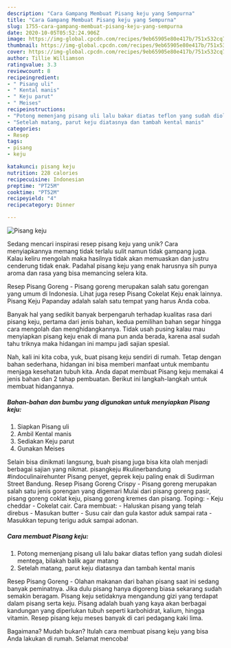 ```yaml
---
description: "Cara Gampang Membuat Pisang keju yang Sempurna"
title: "Cara Gampang Membuat Pisang keju yang Sempurna"
slug: 1755-cara-gampang-membuat-pisang-keju-yang-sempurna
date: 2020-10-05T05:52:24.906Z
image: https://img-global.cpcdn.com/recipes/9eb65905e80e417b/751x532cq70/pisang-keju-foto-resep-utama.jpg
thumbnail: https://img-global.cpcdn.com/recipes/9eb65905e80e417b/751x532cq70/pisang-keju-foto-resep-utama.jpg
cover: https://img-global.cpcdn.com/recipes/9eb65905e80e417b/751x532cq70/pisang-keju-foto-resep-utama.jpg
author: Tillie Williamson
ratingvalue: 3.3
reviewcount: 8
recipeingredient:
- " Pisang uli"
- " Kental manis"
- " Keju parut"
- " Meises"
recipeinstructions:
- "Potong memenjang pisang uli lalu bakar diatas teflon yang sudah diolesi mentega, bilakah balik agar matang"
- "Setelah matang, parut keju diatasnya dan tambah kental manis"
categories:
- Resep
tags:
- pisang
- keju

katakunci: pisang keju 
nutrition: 228 calories
recipecuisine: Indonesian
preptime: "PT25M"
cooktime: "PT52M"
recipeyield: "4"
recipecategory: Dinner

---
```



![Pisang keju](https://img-global.cpcdn.com/recipes/9eb65905e80e417b/751x532cq70/pisang-keju-foto-resep-utama.jpg)

Sedang mencari inspirasi resep pisang keju yang unik? Cara menyiapkannya memang tidak terlalu sulit namun tidak gampang juga. Kalau keliru mengolah maka hasilnya tidak akan memuaskan dan justru cenderung tidak enak. Padahal pisang keju yang enak harusnya sih punya aroma dan rasa yang bisa memancing selera kita.

Resep Pisang Goreng - Pisang goreng merupakan salah satu gorengan yang umum di Indonesia. Lihat juga resep Pisang Cokelat Keju enak lainnya. Pisang Keju Papanday adalah salah satu tempat yang harus Anda coba.

Banyak hal yang sedikit banyak berpengaruh terhadap kualitas rasa dari pisang keju, pertama dari jenis bahan, kedua pemilihan bahan segar hingga cara mengolah dan menghidangkannya. Tidak usah pusing kalau mau menyiapkan pisang keju enak di mana pun anda berada, karena asal sudah tahu triknya maka hidangan ini mampu jadi sajian spesial.


Nah, kali ini kita coba, yuk, buat pisang keju sendiri di rumah. Tetap dengan bahan sederhana, hidangan ini bisa memberi manfaat untuk membantu menjaga kesehatan tubuh kita. Anda dapat membuat Pisang keju memakai 4 jenis bahan dan 2 tahap pembuatan. Berikut ini langkah-langkah untuk membuat hidangannya.

<!--inarticleads1-->

##### Bahan-bahan dan bumbu yang digunakan untuk menyiapkan Pisang keju:

1. Siapkan  Pisang uli
1. Ambil  Kental manis
1. Sediakan  Keju parut
1. Gunakan  Meises


Selain bisa dinikmati langsung, buah pisang juga bisa kita olah menjadi berbagai sajian yang nikmat. pisangkeju #kulinerbandung #indoculinairehunter Pisang penyet, geprek keju paling enak di Sudirman Street Bandung. Resep Pisang Goreng Crispy - Pisang goreng merupakan salah satu jenis gorengan yang digemari Mulai dari pisang goreng pasir, pisang goreng coklat keju, pisang goreng kremes dan pisang. Toping: - Keju cheddar - Cokelat cair. Cara membuat: - Haluskan pisang yang telah direbus - Masukan butter - Susu cair dan gula kastor aduk sampai rata - Masukkan tepung terigu aduk sampai adonan. 

<!--inarticleads2-->

##### Cara membuat Pisang keju:

1. Potong memenjang pisang uli lalu bakar diatas teflon yang sudah diolesi mentega, bilakah balik agar matang
1. Setelah matang, parut keju diatasnya dan tambah kental manis


Resep Pisang Goreng - Olahan makanan dari bahan pisang saat ini sedang banyak peminatnya. Jika dulu pisang hanya digoreng biasa sekarang sudah semakin beragam. Pisang keju setidaknya mengandung gizi yang terdapat dalam pisang serta keju. Pisang adalah buah yang kaya akan berbagai kandungan yang diperlukan tubuh seperti karbohidrat, kalium, hingga vitamin. Resep pisang keju meses banyak di cari pedagang kaki lima. 

Bagaimana? Mudah bukan? Itulah cara membuat pisang keju yang bisa Anda lakukan di rumah. Selamat mencoba!
